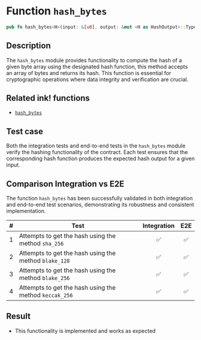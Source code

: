 # Function `hash_bytes`

```rust
pub fn hash_bytes<H>(input: &[u8], output: &mut <H as HashOutput>::Type)
```

## Description

The `hash_bytes` module provides functionality to compute the hash of a given byte array using the designated hash function, this method accepts an array of bytes and returns its hash. This function is essential for cryptographic operations where data integrity and verification are crucial.

## Related ink! functions

- [`hash_bytes`](https://paritytech.github.io/ink/ink_env/fn.hash_bytes.html)

## Test case

Both the integration tests and end-to-end tests in the `hash_bytes` module verify the hashing functionality of the contract. Each test ensures that the corresponding hash function produces the expected hash output for a given input.

## Comparison Integration vs E2E

The function `hash_bytes` has been successfully validated in both integration and end-to-end test scenarios, demonstrating its robustness and consistent implementation.

| #   | Test                                                   | Integration | E2E |
| --- | ------------------------------------------------------ | :---------: | :-: |
| 1   | Attempts to get the hash using the method `sha_256`    |     ✅      | ✅  |
| 2   | Attempts to get the hash using the method `blake_128`  |     ✅      | ✅  |
| 3   | Attempts to get the hash using the method `blake_256`  |     ✅      | ✅  |
| 4   | Attempts to get the hash using the method `keccak_256` |     ✅      | ✅  |

## Result

- This functionality is implemented and works as expected

